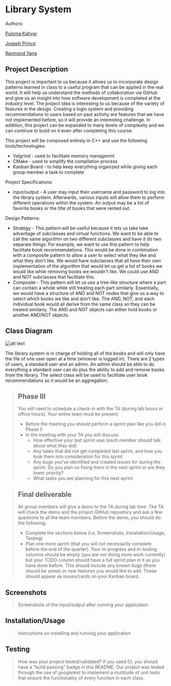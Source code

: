 # Library System 
 Authors: 
  
 [Puloma Katiyar](https://github.com/puloma-k)
 
 [Joseph Prince](https://github.com/josephdprince)
  
 [Raymond Yang](https://github.com/raymyun)
 
## Project Description
This project is important to us because it allows us to incorporate design patterns learned in class
to a useful program that can be applied in the real world. It will help us understand the methods of
collaboration via GitHub and give us an insight into how software development is completed at the industry level. The project idea is
interesting to us because of the variety of features in the design. Creating a login system and providing recommendations to users based on
past activity are features that we have not implemented before, so it will provide an interesting challenge. In addition, this project can be 
expanded to many levels of complexity and we can continue to build on it even after completing this course.

This project will be composed entirely in C++ and use the following tools/technologies:
* Valgrind - used to facilitate memory managemnt
* CMake - used to simplify the compilation process
* Kanban Board - to help keep everything organized while giving each group member a task to complete

Project Specifications:
* input/output - A user may input their username and password to log into the library system. Afterwards, various inputs will allow them to perform different operations within the system. An output may be a list of favorite books or the title of books that were rented out. 
 
Design Patterns:  
* Strategy - This pattern will be useful because it lets us take take advantage of subclasses and virtual functions. We want to be able to call the same algorithm on two different subclasses and have it do two separate things. For example, we want to use this pattern to help facilitate book recommendations. This would be done in combination with a composite pattern to allow a user to select what they like and what they don't like. We would have subclasses that all have their own implementation of the algorithm that would let us get a list of books we would like while removing books we wouldn't like. We could use AND and NOT subclasses that facilitate this. 
* Composite - This pattern will let us use a tree-like structure where a part can contain a whole while still treating each part similarly. Essentially, we would have a structure of AND and NOT nodes that give us a way to select which books we like and don't like. The AND, NOT, and each individual book would all derive from the same class so they can be treated similarly. The AND and NOT objects can either hold books or another AND/NOT objects.


## Class Diagram
 ![alt text](https://github.com/cs100/final-project-jprin012-pkati001-ryang038/blob/master/Library%20Book%20System.png)

The library system is in charge of holding all of the books and will only have the file of one user open at a time (whoever is logged in). There are 2 types of users, a     standard user and an admin. An admin should be able to do everything a standard user can do plus the ability to add and remove books from the library. The select class will be used to facilitate user book recommendations so it would be an aggregation.
 
 > ## Phase III
 > You will need to schedule a check-in with the TA (during lab hours or office hours). Your entire team must be present. 
 > * Before the meeting you should perform a sprint plan like you did in Phase II
 > * In the meeting with your TA you will discuss: 
 >   - How effective your last sprint was (each member should talk about what they did)
 >   - Any tasks that did not get completed last sprint, and how you took them into consideration for this sprint
 >   - Any bugs you've identified and created issues for during the sprint. Do you plan on fixing them in the next sprint or are they lower priority?
 >   - What tasks you are planning for this next sprint.

 > ## Final deliverable
 > All group members will give a demo to the TA during lab time. The TA will check the demo and the project GitHub repository and ask a few questions to all the team members. 
 > Before the demo, you should do the following:
 > * Complete the sections below (i.e. Screenshots, Installation/Usage, Testing)
 > * Plan one more sprint (that you will not necessarily complete before the end of the quarter). Your In-progress and In-testing columns should be empty (you are not doing more work currently) but your TODO column should have a full sprint plan in it as you have done before. This should include any known bugs (there should be some) or new features you would like to add. These should appear as issues/cards on your Kanban board. 
 
 ## Screenshots
 > Screenshots of the input/output after running your application
 ## Installation/Usage
 > Instructions on installing and running your application
 ## Testing
 > How was your project tested/validated? If you used CI, you should have a "build passing" badge in this README.
 Our project was tested through the use of googletest to implement a multitude of unit tests that ensure the functionality of every function in each class. 
